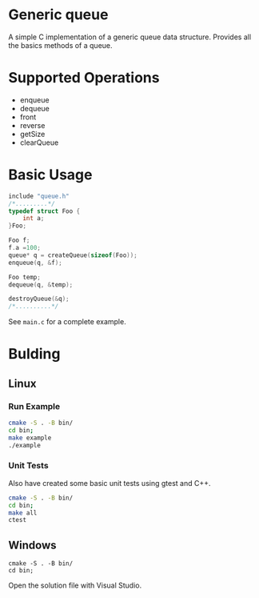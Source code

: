 # Generic queue

A simple C implementation of a generic queue data structure.
Provides all the basics methods of a queue.

# Supported Operations

* enqueue
* dequeue
* front
* reverse
* getSize
* clearQueue


# Basic Usage

```C
include "queue.h"
/*.........*/
typedef struct Foo {
	int a;
}Foo;

Foo f;
f.a =100;
queue* q = createQueue(sizeof(Foo));
enqueue(q, &f);

Foo temp;
dequeue(q, &temp);

destroyQueue(&q);
/*..........*/

```

See ```main.c``` for a complete example.

# Bulding
## Linux
### Run Example

```bash
cmake -S . -B bin/
cd bin;
make example
./example
```

### Unit Tests

Also have created some basic unit tests using gtest and C++.

```bash
cmake -S . -B bin/
cd bin;
make all
ctest
```

## Windows
```
cmake -S . -B bin/
cd bin;
```
Open the solution file with Visual Studio.

